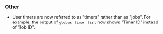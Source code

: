 ### Other

* User timers are now referred to as "timers" rather than as "jobs".
  For example, the output of `globus timer list` now shows "Timer ID"
  instead of "Job ID".
